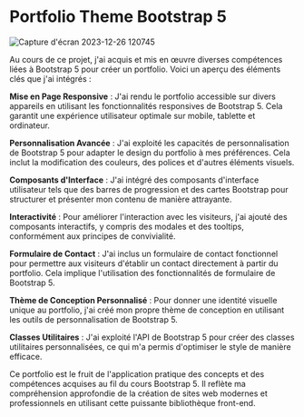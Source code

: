 # Portfolio Theme Bootstrap 5
![Capture d'écran 2023-12-26 120745](https://github.com/ThomasPtht/Portfolio-Theme-Bootstrap/assets/128037230/c6223491-3a79-4d47-83ec-350d42565825)

Au cours de ce projet, j'ai acquis et mis en œuvre diverses compétences liées à Bootstrap 5 pour créer un portfolio. Voici un aperçu des éléments clés que j'ai intégrés :

**Mise en Page Responsive** : J'ai rendu le portfolio accessible sur divers appareils en utilisant les fonctionnalités responsives de Bootstrap 5. Cela garantit une expérience utilisateur optimale sur mobile, tablette et ordinateur.

**Personnalisation Avancée** : J'ai exploité les capacités de personnalisation de Bootstrap 5 pour adapter le design du portfolio à mes préférences. Cela inclut la modification des couleurs, des polices et d'autres éléments visuels.

**Composants d'Interface** : J'ai intégré des composants d'interface utilisateur tels que des barres de progression et des cartes Bootstrap pour structurer et présenter mon contenu de manière attrayante.

**Interactivité** : Pour améliorer l'interaction avec les visiteurs, j'ai ajouté des composants interactifs, y compris des modales et des tooltips, conformément aux principes de convivialité.

**Formulaire de Contact** : J'ai inclus un formulaire de contact fonctionnel pour permettre aux visiteurs d'établir un contact directement à partir du portfolio. Cela implique l'utilisation des fonctionnalités de formulaire de Bootstrap 5.

**Thème de Conception Personnalisé** : Pour donner une identité visuelle unique au portfolio, j'ai créé mon propre thème de conception en utilisant les outils de personnalisation de Bootstrap 5.

**Classes Utilitaires** : J'ai exploité l'API de Bootstrap 5 pour créer des classes utilitaires personnalisées, ce qui m'a permis d'optimiser le style de manière efficace.

Ce portfolio est le fruit de l'application pratique des concepts et des compétences acquises au fil du cours Bootstrap 5. Il reflète ma compréhension approfondie de la création de sites web modernes et professionnels en utilisant cette puissante bibliothèque front-end.
